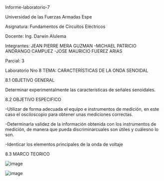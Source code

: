 Informe-laboratorio-7

Universidad de las Fuerzas Armadas Espe

Asignatura: Fundamentos de Circuitos Eléctricos

Docente: Ing. Darwin Alulema

Integrantes: JEAN PIERRE MERA GUZMAN -MICHAEL PATRICIO ANDRANGO CAMPUEZ -JOSE MAURICIO FUEREZ ARIAS

Parcial: 3

Laboratorio Nro 8 TEMA: CARACTERÍSTICAS DE LA ONDA SENOIDAL

8.1 OBJETIVO GENERAL

Determinar experimentalmente las características de señales senoidales.

8.2 OBJETIVO ESPECIFICO

-Utilizar de forma adecuada el equipo e instrumentos de medición, en este caso el osciloscopio para obtener unas mediciones correctas.

-Determinarla validez de la información obtenida con los instrumentos de medición, de manera que pueda discriminarcuales son útiles y cuálesno lo son.

-Identicar los elementos principales de la onda de voltaje

8.3 MARCO TEORICO
 
![image](https://user-images.githubusercontent.com/104911658/219137803-3be64614-2977-4493-ae38-6c072e6d2849.png)

![image](https://user-images.githubusercontent.com/104911658/219138223-62fd2e0e-55a2-4f09-a94b-2f59ce91b89a.png)
